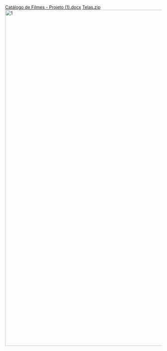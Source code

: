 [Catálogo de Filmes - Projeto (1).docx](https://github.com/user-attachments/files/21512181/Catalogo.de.Filmes.-.Projeto.1.docx)
[Telas.zip](https://github.com/user-attachments/files/21512460/Telas.zip)
<img width="1920" height="1080" alt="1" src="https://github.com/user-attachments/assets/8784647a-4c6e-4670-ba5b-a77edf9c603a" />
